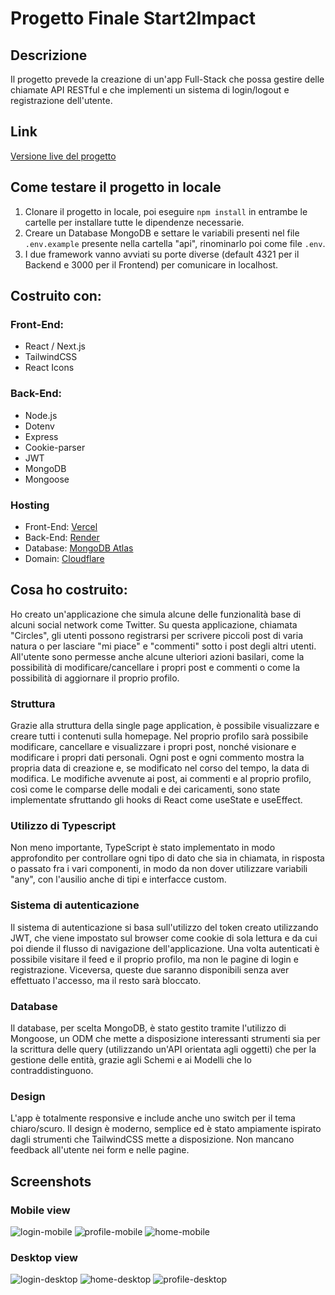 # Progetto Finale Start2Impact

## Descrizione

Il progetto prevede la creazione di un'app Full-Stack che possa gestire delle chiamate API RESTful e che implementi un sistema di login/logout e registrazione dell'utente.

## Link

[Versione live del progetto](https://circles-s2i.com)

## Come testare il progetto in locale

1. Clonare il progetto in locale, poi eseguire `npm install` in entrambe le cartelle per installare tutte le dipendenze necessarie.
2. Creare un Database MongoDB e settare le variabili presenti nel file `.env.example` presente nella cartella "api", rinominarlo poi come file `.env`.
3. I due framework vanno avviati su porte diverse (default 4321 per il Backend e 3000 per il Frontend) per comunicare in localhost.

## Costruito con:

### Front-End:

- React / Next.js
- TailwindCSS
- React Icons

### Back-End:

- Node.js
- Dotenv
- Express
- Cookie-parser
- JWT
- MongoDB
- Mongoose

### Hosting

- Front-End: [Vercel](https://vercel.com/)
- Back-End: [Render](https://render.com/)
- Database: [MongoDB Atlas](https://www.mongodb.com/it-it/atlas/database)
- Domain: [Cloudflare](https://www.cloudflare.com/it-it/)

## Cosa ho costruito:

Ho creato un'applicazione che simula alcune delle funzionalità base di alcuni social network come Twitter. Su questa applicazione, chiamata "Circles", gli utenti possono registrarsi per scrivere piccoli post di varia natura o per lasciare "mi piace" e "commenti" sotto i post degli altri utenti.
All'utente sono permesse anche alcune ulteriori azioni basilari, come la possibilità di modificare/cancellare i propri post e commenti o come la possibilità di aggiornare il proprio profilo.

### Struttura

Grazie alla struttura della single page application, è possibile visualizzare e creare tutti i contenuti sulla homepage. Nel proprio profilo sarà possibile modificare, cancellare e visualizzare i propri post, nonché visionare e modificare i propri dati personali. Ogni post e ogni commento mostra la propria data di creazione e, se modificato nel corso del tempo, la data di modifica. Le modifiche avvenute ai post, ai commenti e al proprio profilo, così come le comparse delle modali e dei caricamenti, sono state implementate sfruttando gli hooks di React come useState e useEffect.

### Utilizzo di Typescript

Non meno importante, TypeScript è stato implementato in modo approfondito per controllare ogni tipo di dato che sia in chiamata, in risposta o passato fra i vari componenti, in modo da non dover utilizzare variabili "any", con l'ausilio anche di tipi e interfacce custom.

### Sistema di autenticazione

Il sistema di autenticazione si basa sull'utilizzo del token creato utilizzando JWT, che viene impostato sul browser come cookie di sola lettura e da cui poi diende il flusso di navigazione dell'applicazione. Una volta autenticati è possibile visitare il feed e il proprio profilo, ma non le pagine di login e registrazione. Viceversa, queste due saranno disponibili senza aver effettuato l'accesso, ma il resto sarà bloccato.

### Database

Il database, per scelta MongoDB, è stato gestito tramite l'utilizzo di Mongoose, un ODM che mette a disposizione interessanti strumenti sia per la scrittura delle query (utilizzando un'API orientata agli oggetti) che per la gestione delle entità, grazie agli Schemi e ai Modelli che lo contraddistinguono.

### Design

L'app è totalmente responsive e include anche uno switch per il tema chiaro/scuro. Il design è moderno, semplice ed è stato ampiamente ispirato dagli strumenti che TailwindCSS mette a disposizione. Non mancano feedback all'utente nei form e nelle pagine.

## Screenshots

### Mobile view

![login-mobile](/screenshots/login-mobile.png)
![profile-mobile](/screenshots/profile-mobile.png)
![home-mobile](/screenshots/home-mobile.png)

### Desktop view

![login-desktop](/screenshots/login-desktop.png)
![home-desktop](/screenshots/home-desktop.png)
![profile-desktop](/screenshots/profile-desktop.png)

